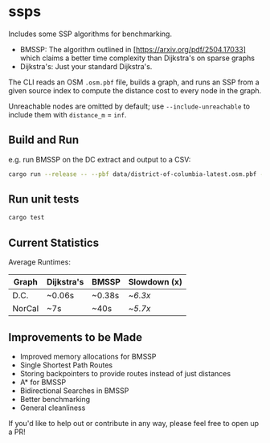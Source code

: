 # ssps

Includes some SSP algorithms for benchmarking.
- BMSSP: The algorithm outlined in [https://arxiv.org/pdf/2504.17033] which claims a better time complexity than Dijkstra's on sparse graphs
- Dijkstra's: Just your standard Dijkstra's.

The CLI reads an OSM `.osm.pbf` file, builds a graph, and runs an SSP from a given source index to compute the distance cost to every node in the graph.

Unreachable nodes are omitted by default; use `--include-unreachable` to include them with `distance_m` = `inf`.


## Build and Run
e.g. run BMSSP on the DC extract and output to a CSV:
```bash
cargo run --release -- --pbf data/district-of-columbia-latest.osm.pbf --source 100 --out distances_bmssp.csv  --algorithm bmssp
```

## Run unit tests
```bash
cargo test
```

## Current Statistics
Average Runtimes:


|   Graph    | Dijkstra's  | BMSSP| Slowdown (x)
|-------------|-------------|------------- | ------------- | 
| D.C.    | ~0.06s  | ~0.38s  | ~*6.3x*
| NorCal | ~7s | ~40s  | ~*5.7x* |

## Improvements to be Made

- Improved memory allocations for BMSSP
- Single Shortest Path Routes
- Storing backpointers to provide routes instead of just distances
- A* for BMSSP
- Bidirectional Searches in BMSSP
- Better benchmarking
- General cleanliness

If you'd like to help out or contribute in any way, please feel free to open up a PR!
